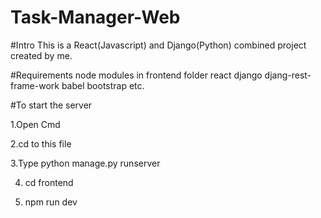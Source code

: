 # Task-Manager-Web

#Intro
This is a React(Javascript) and Django(Python) combined project created by me.

#Requirements
node modules in frontend folder
react
django
djang-rest-frame-work
babel
bootstrap
etc.

#To start the server

1.Open Cmd

2.cd to this file

3.Type python manage.py runserver

4. cd frontend

6. npm run dev
